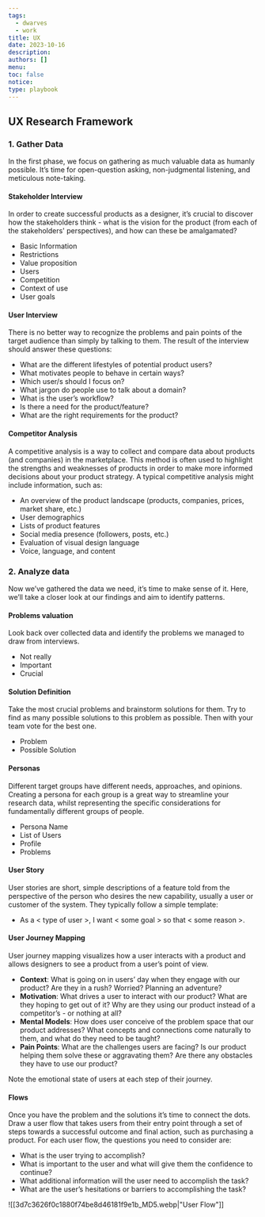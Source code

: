 ```yaml
---
tags:
  - dwarves
  - work
title: UX
date: 2023-10-16
description:
authors: []
menu:
toc: false
notice:
type: playbook
---
```

## UX Research Framework

### 1. Gather Data

In the first phase, we focus on gathering as much valuable data as humanly possible. It’s time for open-question asking, non-judgmental listening, and meticulous note-taking.

#### Stakeholder Interview

In order to create successful products as a designer, it’s crucial to discover how the stakeholders think - what is the vision for the product (from each of the stakeholders' perspectives), and how can these be amalgamated?

* Basic Information
* Restrictions
* Value proposition
* Users
* Competition
* Context of use
* User goals

#### User Interview

There is no better way to recognize the problems and pain points of the target audience than simply by talking to them. The result of the interview should answer these questions:

* What are the different lifestyles of potential product users?
* What motivates people to behave in certain ways?
* Which user/s should I focus on?
* What jargon do people use to talk about a domain?
* What is the user’s workflow?
* Is there a need for the product/feature?
* What are the right requirements for the product?

#### Competitor Analysis

A competitive analysis is a way to collect and compare data about products (and companies) in the marketplace. This method is often used to highlight the strengths and weaknesses of products in order to make more informed decisions about your product strategy. A typical competitive analysis might include information, such as:

* An overview of the product landscape (products, companies, prices, market share, etc.)
* User demographics
* Lists of product features
* Social media presence (followers, posts, etc.)
* Evaluation of visual design language
* Voice, language, and content

### 2. Analyze data

Now we’ve gathered the data we need, it’s time to make sense of it. Here, we’ll take a closer look at our findings and aim to identify patterns.

#### Problems valuation

Look back over collected data and identify the problems we managed to draw from interviews.
* Not really
* Important
* Crucial

#### Solution Definition

Take the most crucial problems and brainstorm solutions for them. Try to find as many possible solutions to this problem as possible. Then with your team vote for the best one.

* Problem
* Possible Solution

#### Personas

Different target groups have different needs, approaches, and opinions. Creating a persona for each group is a great way to streamline your research data, whilst representing the specific considerations for fundamentally different groups of people.

* Persona Name
* List of Users
* Profile
* Problems

#### User Story

User stories are short, simple descriptions of a feature told from the perspective of the person who desires the new capability, usually a user or customer of the system. They typically follow a simple template:

* As a < type of user >, I want < some goal > so that < some reason >.

#### User Journey Mapping

User journey mapping visualizes how a user interacts with a product and allows designers to see a product from a user’s point of view.

* **Context**: What is going on in users’ day when they engage with our product? Are they in a rush? Worried? Planning an adventure?
* **Motivation**: What drives a user to interact with our product? What are they hoping to get out of it? Why are they using our product instead of a competitor’s - or nothing at all?
* **Mental Models**: How does user conceive of the problem space that our product addresses? What concepts and connections come naturally to them, and what do they need to be taught?
* **Pain Points**: What are the challenges users are facing? Is our product helping them solve these or aggravating them? Are there any obstacles they have to use our product?

Note the emotional state of users at each step of their journey.

#### Flows

Once you have the problem and the solutions it’s time to connect the dots. Draw a user flow that takes users from their entry point through a set of steps towards a successful outcome and final action, such as purchasing a product.
For each user flow, the questions you need to consider are:

* What is the user trying to accomplish?
* What is important to the user and what will give them the confidence to continue?
* What additional information will the user need to accomplish the task?
* What are the user’s hesitations or barriers to accomplishing the task?

![[3d7c3626f0c1880f74be8d46181f9e1b_MD5.webp|"User Flow"]]
